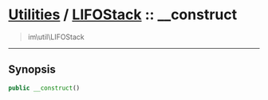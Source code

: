 # [Utilities](util.md) / [LIFOStack](util-LIFOStack.md) :: __construct
 > im\util\LIFOStack
____

## Synopsis
```php
public __construct()
```
